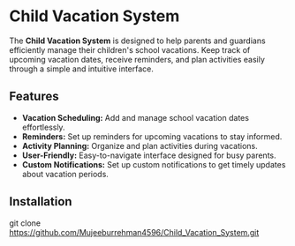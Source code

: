 # Child Vacation System

The **Child Vacation System** is designed to help parents and guardians efficiently manage their children's school vacations. Keep track of upcoming vacation dates, receive reminders, and plan activities easily through a simple and intuitive interface.

## Features

- **Vacation Scheduling:** Add and manage school vacation dates effortlessly.
- **Reminders:** Set up reminders for upcoming vacations to stay informed.
- **Activity Planning:** Organize and plan activities during vacations.
- **User-Friendly:** Easy-to-navigate interface designed for busy parents.
- **Custom Notifications:** Set up custom notifications to get timely updates about vacation periods.

## Installation

   git clone https://github.com/Mujeeburrehman4596/Child_Vacation_System.git

